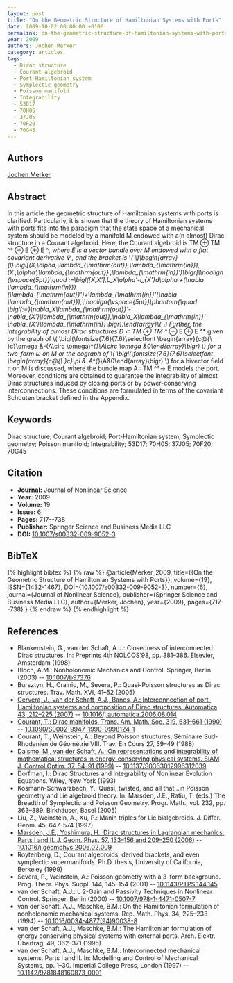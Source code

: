 ```yaml
---
layout: post
title: "On the Geometric Structure of Hamiltonian Systems with Ports"
date: 2009-10-02 00:00:00 +0100
permalink: on-the-geometric-structure-of-hamiltonian-systems-with-ports
year: 2009
authors: Jochen Merker
category: articles
tags:
  - Dirac structure
  - Courant algebroid
  - Port-Hamiltonian system
  - Symplectic geometry
  - Poisson manifold
  - Integrability
  - 53D17
  - 70H05
  - 37J05
  - 70F20
  - 70G45
---
```

 
## Authors
[Jochen Merker](authors/jochen-merker)
 
## Abstract
In this article the geometric structure of Hamiltonian systems with ports is clarified. Particularly, it is shown that the theory of Hamiltonian systems with ports fits into the paradigm that the state space of a mechanical system should be modeled by a manifold M endowed with a(n almost) Dirac structure in a Courant algebroid. Here, the Courant algebroid is TM ⊕ TM ^* ⊕ E ⊕ E ^*, where E is a vector bundle over M endowed with a flat covariant derivative ∇ , and the bracket is \\(  \\)\begin{array}{l}\bigl[(X,\alpha,\lambda_{\mathrm{out}},\lambda_{\mathrm{in}}),(X',\alpha',\lambda_{\mathrm{out}}',\lambda_{\mathrm{in}}')\bigr]\\\noalign{\vspace{5pt}}\quad :=\bigl([X,X'],L_X\alpha'-i_{X'}d\alpha +(\nabla \lambda_{\mathrm{in}})(\lambda_{\mathrm{out}}')+\lambda_{\mathrm{in}}'(\nabla \lambda_{\mathrm{out}}),\\\noalign{\vspace{5pt}}\phantom{\quad \bigl(:=}\nabla_X\lambda_{\mathrm{out}}'-\nabla_{X'}\lambda_{\mathrm{out}},\nabla_X\lambda_{\mathrm{in}}'-\nabla_{X'}\lambda_{\mathrm{in}}\bigr).\end{array}\\(  \\) Further, the integrability of almost Dirac structures D ⊂ TM ⊕ TM ^* ⊕ E ⊕ E ^* given by the graph of \\( \bigl(\fontsize{7.6}{7.6}\selectfont \begin{array}{c@{\ }c}\omega &-(A\circ \omega)^{*}\\A\circ \omega &0\end{array}\bigr) \\) for a two-form ω on M or the cograph of \\( \bigl(\fontsize{7.6}{7.6}\selectfont \begin{array}{c@{\ }c}\pi &-A^{*}\\A&0\end{array}\bigr) \\) for a bivector field π on M is discussed, where the bundle map A : TM ^*→ E models the port. Moreover, conditions are obtained to guarantee the integrability of almost Dirac structures induced by closing ports or by power-conserving interconnections. These conditions are formulated in terms of the covariant Schouten bracket defined in the Appendix.
 
## Keywords
Dirac structure; Courant algebroid; Port-Hamiltonian system; Symplectic geometry; Poisson manifold; Integrability; 53D17; 70H05; 37J05; 70F20; 70G45
 
## Citation
- **Journal:** Journal of Nonlinear Science
- **Year:** 2009
- **Volume:** 19
- **Issue:** 6
- **Pages:** 717--738
- **Publisher:** Springer Science and Business Media LLC
- **DOI:** [10.1007/s00332-009-9052-3](https://doi.org/10.1007/s00332-009-9052-3)
 
## BibTeX
{% highlight bibtex %}
{% raw %}
@article{Merker_2009,
  title={{On the Geometric Structure of Hamiltonian Systems with Ports}},
  volume={19},
  ISSN={1432-1467},
  DOI={10.1007/s00332-009-9052-3},
  number={6},
  journal={Journal of Nonlinear Science},
  publisher={Springer Science and Business Media LLC},
  author={Merker, Jochen},
  year={2009},
  pages={717--738}
}
{% endraw %}
{% endhighlight %}
 
## References
- Blankenstein, G., van der Schaft, A.J.: Closedness of interconnected Dirac structures. In: Preprints 4th NOLCOS’98, pp. 381–386. Elsevier, Amsterdam (1998)
- Bloch, A.M.: Nonholonomic Mechanics and Control. Springer, Berlin (2003) -- [10.1007/b97376](https://doi.org/10.1007/b97376)
- Bursztyn, H., Crainic, M., Severa, P.: Quasi-Poisson structures as Dirac structures. Trav. Math. XVI, 41–52 (2005)
- [Cervera, J., van der Schaft, A.J., Banos, A.: Interconnection of port-Hamiltonian systems and composition of Dirac structures. Automatica 43, 212–225 (2007)](interconnection-of-port-hamiltonian-systems-and-composition-of-dirac-structures) -- [10.1016/j.automatica.2006.08.014](https://doi.org/10.1016/j.automatica.2006.08.014)
- [Courant, T.: Dirac manifolds. Trans. Am. Math. Soc. 319, 631–661 (1990)](dirac-manifolds) -- [10.1090/S0002-9947-1990-0998124-1](https://doi.org/10.1090/S0002-9947-1990-0998124-1)
- Courant, T., Weinstein, A.: Beyond Poisson structures, Séminaire Sud-Rhodanien de Géométrie VIII. Trav. En Cours 27, 39–49 (1988)
- [Dalsmo, M., van der Schaft, A.: On representations and integrability of mathematical structures in energy-conserving physical systems. SIAM J. Control Optim. 37, 54–91 (1999)](on-representations-and-integrability-of-mathematical-structures-in-energy-conserving-physical-systems) -- [10.1137/S0363012996312039](https://doi.org/10.1137/S0363012996312039)
- Dorfman, I.: Dirac Structures and Integrability of Nonlinear Evolution Equations. Wiley, New York (1993)
- Kosmann-Schwarzbach, Y.: Quasi, twisted, and all that…in Poisson geometry and Lie algebroid theory. In: Marsden, J.E., Ratiu, T. (eds.) The Breadth of Symplectic and Poisson Geometry. Progr. Math., vol. 232, pp. 363–389. Birkhäuser, Basel (2005)
- Liu, Z., Weinstein, A., Xu, P.: Manin triples for Lie bialgebroids. J. Differ. Geom. 45, 647–574 (1997)
- [Marsden, J.E., Yoshimura, H.: Dirac structures in Lagrangian mechanics: Parts I and II. J. Geom. Phys. 57, 133–156 and 209–250 (2006)](dirac-structures-in-lagrangian-mechanics-part-i-implicit-lagrangian-systems) -- [10.1016/j.geomphys.2006.02.009](https://doi.org/10.1016/j.geomphys.2006.02.009)
- Roytenberg, D., Courant algebroids, derived brackets, and even symplectic supermanifolds. Ph.D. thesis, University of California, Berkeley (1999)
- Severa, P., Weinstein, A.: Poisson geometry with a 3-form background. Prog. Theor. Phys. Suppl. 144, 145–154 (2001) -- [10.1143/PTPS.144.145](https://doi.org/10.1143/PTPS.144.145)
- van der Schaft, A.J.: L 2-Gain and Passivity Techniques in Nonlinear Control. Springer, Berlin (2000) -- [10.1007/978-1-4471-0507-7](https://doi.org/10.1007/978-1-4471-0507-7)
- van der Schaft, A.J., Maschke, B.M.: On the Hamiltonian formulation of nonholonomic mechanical systems. Rep. Math. Phys. 34, 225–233 (1994) -- [10.1016/0034-4877(94)90038-8](https://doi.org/10.1016/0034-4877(94)90038-8)
- van der Schaft, A.J., Maschke, B.M.: The Hamiltonian formulation of energy conserving physical systems with external ports. Arch. Elektr. Übertrag. 49, 362–371 (1995)
- van der Schaft, A.J., Maschke, B.M.: Interconnected mechanical systems. Parts I and II. In: Modelling and Control of Mechanical Systems, pp. 1–30. Imperial College Press, London (1997) -- [10.1142/9781848160873_0001](https://doi.org/10.1142/9781848160873_0001)

